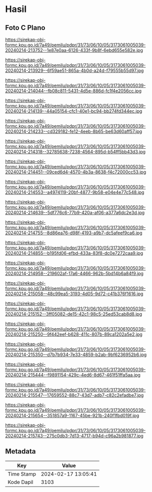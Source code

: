# Hasil

## Foto C Plano

https://sirekap-obj-formc.kpu.go.id/7a49/pemilu/pdpr/31/73/06/10/05/3173061005039-20240214-213752--1e87e0aa-6126-433f-9b8f-6ebd655e582e.jpg

https://sirekap-obj-formc.kpu.go.id/7a49/pemilu/pdpr/31/73/06/10/05/3173061005039-20240214-213929--6f59ae51-865a-4b0d-a24d-f79555b55d97.jpg

https://sirekap-obj-formc.kpu.go.id/7a49/pemilu/pdpr/31/73/06/10/05/3173061005039-20240214-214044--fb08c811-5431-4d5e-886d-fc1f4e2056cc.jpg

https://sirekap-obj-formc.kpu.go.id/7a49/pemilu/pdpr/31/73/06/10/05/3173061005039-20240214-214139--44a05154-cfc1-40e1-bc94-bb274fd344ec.jpg

https://sirekap-obj-formc.kpu.go.id/7a49/pemilu/pdpr/31/73/06/10/05/3173061005039-20240214-214233--cd329182-fe12-4eeb-8b65-be63d60aff57.jpg

https://sirekap-obj-formc.kpu.go.id/7a49/pemilu/pdpr/31/73/06/10/05/3173061005039-20240214-214318--32785638-7238-4564-895d-b54ff5bb43d3.jpg

https://sirekap-obj-formc.kpu.go.id/7a49/pemilu/pdpr/31/73/06/10/05/3173061005039-20240214-214451--09ced6d4-4570-4b3a-8638-f4c72000cc53.jpg

https://sirekap-obj-formc.kpu.go.id/7a49/pemilu/pdpr/31/73/06/10/05/3173061005039-20240214-214553--a4974119-20bf-4877-9b58-e04e4e77c548.jpg

https://sirekap-obj-formc.kpu.go.id/7a49/pemilu/pdpr/31/73/06/10/05/3173061005039-20240214-214639--5df776c6-77b9-420a-af06-a377a6dc2e3d.jpg

https://sirekap-obj-formc.kpu.go.id/7a49/pemilu/pdpr/31/73/06/10/05/3173061005039-20240214-214755--8d86ea76-d98f-4193-a9b7-dc5afeef9ca6.jpg

https://sirekap-obj-formc.kpu.go.id/7a49/pemilu/pdpr/31/73/06/10/05/3173061005039-20240214-214855--b195fd06-efbd-433a-83f8-dc0e7272caa9.jpg

https://sirekap-obj-formc.kpu.go.id/7a49/pemilu/pdpr/31/73/06/10/05/3173061005039-20240214-214958--219602af-17a6-4466-962b-5bd14b6a84f9.jpg

https://sirekap-obj-formc.kpu.go.id/7a49/pemilu/pdpr/31/73/06/10/05/3173061005039-20240214-215058--48c99ea5-3193-4d05-9d72-c41b376f1616.jpg

https://sirekap-obj-formc.kpu.go.id/7a49/pemilu/pdpr/31/73/06/10/05/3173061005039-20240214-215152--3ff05082-de15-42c1-98c5-25ed53cab8d8.jpg

https://sirekap-obj-formc.kpu.go.id/7a49/pemilu/pdpr/31/73/06/10/05/3173061005039-20240214-215250--9f442eef-b628-411c-807b-89ca1202a5e2.jpg

https://sirekap-obj-formc.kpu.go.id/7a49/pemilu/pdpr/31/73/06/10/05/3173061005039-20240214-215350--d7b7b934-7e33-4859-b2ab-9bf6236952b6.jpg

https://sirekap-obj-formc.kpu.go.id/7a49/pemilu/pdpr/31/73/06/10/05/3173061005039-20240214-215444--f9891154-429c-4ed6-8d67-461f51ffa5aa.jpg

https://sirekap-obj-formc.kpu.go.id/7a49/pemilu/pdpr/31/73/06/10/05/3173061005039-20240214-215547--17659552-88c7-43d7-adb7-c82c2efadbe7.jpg

https://sirekap-obj-formc.kpu.go.id/7a49/pemilu/pdpr/31/73/06/10/05/3173061005039-20240214-215654--351857a9-1167-45be-921b-240f1fbd019f.jpg

https://sirekap-obj-formc.kpu.go.id/7a49/pemilu/pdpr/31/73/06/10/05/3173061005039-20240214-215743--275c0db3-7d13-4717-b94d-c96a2b981877.jpg


## Metadata

| Key        | Value               |
| ---------- | ------------------- |
| Time Stamp | 2024-02-17 13:05:41 |
| Kode Dapil | 3103                |



